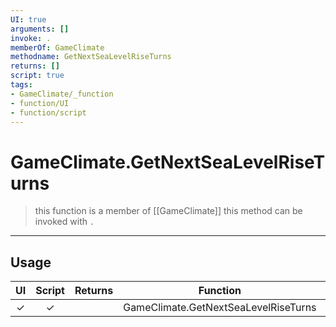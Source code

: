 ```yaml
---
UI: true
arguments: []
invoke: .
memberOf: GameClimate
methodname: GetNextSeaLevelRiseTurns
returns: []
script: true
tags:
- GameClimate/_function
- function/UI
- function/script
---
```

# GameClimate.GetNextSeaLevelRiseTurns
> this function is a member of [[GameClimate]]
> this method can be invoked with `.`
-----
## Usage
|  UI | Script | Returns | Function | Arguments |
|:---:|:------:|-------:|:--------:|:---------|
|✓|✓||GameClimate.GetNextSeaLevelRiseTurns||
